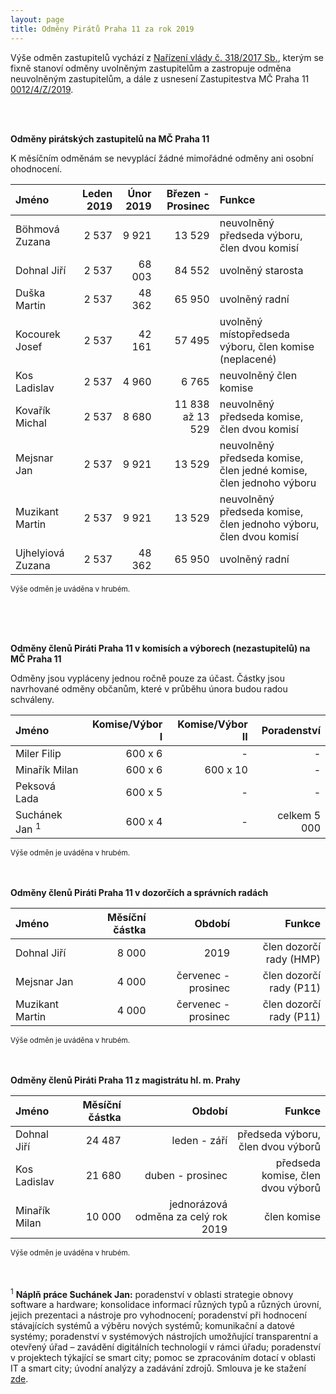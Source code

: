 ```yaml
---
layout: page
title: Odměny Pirátů Praha 11 za rok 2019
---
```


Výše odměn zastupitelů vychází z [Nařízení vlády č. 318/2017 Sb.](https://www.zakonyprolidi.cz/cs/2017-318), kterým se fixně stanoví odměny uvolněným zastupitelům a zastropuje odměna neuvolněným zastupitelům, a dále z usnesení Zastupitestva MČ Praha 11 [0012/4/Z/2019](https://www.praha11.cz/redakce/index.php?lanG=cs&clanek=6504&slozka=12&as4uOriginalDomain=www.praha11.cz&as4u_protocol=https&ConfirmCookie=yes&bod=2271542).

<br><br>

**Odměny pirátských zastupitelů na MČ Praha 11**

K měsíčním odměnám se nevyplácí žádné mimořádné odměny ani osobní ohodnocení.

| Jméno  | Leden 2019 | Únor 2019 | Březen - Prosinec | Funkce |
|:--------|---------:|---------:|---------:|:-------------|
| Böhmová Zuzana | 2 537 | 9 921 | 13 529 | neuvolněný předseda výboru, člen dvou komisí| 
| Dohnal Jiří | 2 537 | 68 003 | 84 552 | uvolněný starosta | 
| Duška Martin | 2 537 | 48 362 | 65 950 | uvolněný radní |
| Kocourek Josef | 2 537 | 42 161 | 57 495 | uvolněný místopředseda výboru, člen komise (neplacené) |
| Kos Ladislav | 2 537 | 4 960 | 6 765 | neuvolněný člen komise|
| Kovařík Michal | 2 537 | 8 680 | 11 838 až 13 529 | neuvolněný předseda komise, člen dvou komisí | 
| Mejsnar Jan | 2 537 | 9 921 | 13 529 | neuvolněný předseda komise, člen jedné komise, člen jednoho výboru | 
| Muzikant Martin | 2 537 | 9 921 | 13 529 | neuvolněný předseda komise, člen jednoho výboru, člen dvou komisí | 
| Ujhelyiová Zuzana | 2 537 | 48 362 | 65 950 | uvolněný radní |

<sup>Výše odměn je uváděna v hrubém.</sup>

<br>
<br>
<br>

**Odměny členů Piráti Praha 11 v komisích a výborech (nezastupitelů) na MČ Praha 11**

Odměny jsou vypláceny jednou ročně pouze za účast. Částky jsou navrhované odměny občanům, které v průběhu února budou radou schváleny.

| Jméno  | Komise/Výbor I | Komise/Výbor II | Poradenství |
|:--------|---------:|---------:|---------:|
| Miler Filip | 600 x 6 | - | - | 
| Minařík Milan | 600 x 6 | 600 x 10 | - |
| Peksová Lada | 600 x 5 | - | - |
| Suchánek Jan <sup>1</sup> | 600 x 4 | - | celkem 5 000|

<sup>Výše odměn je uváděna v hrubém.</sup>
<br>
<br>
<br>

**Odměny členů Piráti Praha 11 v dozorčích a správních radách**

| Jméno  | Měsíční částka | Období | Funkce |
|:--------|---------:|---------:|---------:|
| Dohnal Jiří | 8 000 | 2019 | člen dozorčí rady (HMP) | 
| Mejsnar Jan | 4 000 | červenec - prosinec | člen dozorčí rady (P11) | 
| Muzikant Martin | 4 000 | červenec - prosinec | člen dozorčí rady (P11) | 

<sup>Výše odměn je uváděna v hrubém.</sup>
<br>
<br>
<br>

**Odměny členů Piráti Praha 11 z magistrátu hl. m. Prahy**

| Jméno  | Měsíční částka | Období | Funkce |
|:--------|---------:|---------:|---------:|
| Dohnal Jiří | 24 487 | leden - září | předseda výboru, člen dvou výborů | 
| Kos Ladislav | 21 680 | duben - prosinec | předseda komise, člen dvou výborů | 
| Minařík Milan | 10 000 | jednorázová odměna za celý rok 2019 | člen komise | 

<sup>Výše odměn je uváděna v hrubém.</sup>
<br>
<br>
<br>

<sup>1</sup> **Náplň práce Suchánek Jan:** poradenství v oblasti strategie obnovy software a hardware; konsolidace informací různých typů a různých úrovní, jejich prezentaci a nástroje pro vyhodnocení; poradenství při hodnocení stávajících systémů a výběru nových systémů; komunikační a datové systémy; poradenství v systémových nástrojích umožňující transparentní a otevřený úřad – zavádění digitálních technologií v rámci úřadu; poradenství v projektech týkající se smart city; pomoc se zpracováním dotací v oblasti IT a smart city; úvodní analýzy a zadávání zdrojů. Smlouva je ke stažení [zde](https://www.praha11.cz/redakce/index.php?xuser=&lanG=cs&clanek=4555&slozka=130&xsekce=&portal=4&find_sml=suchánek&find_typ_sml=&find_odbor_sml=&find_rok=0).

